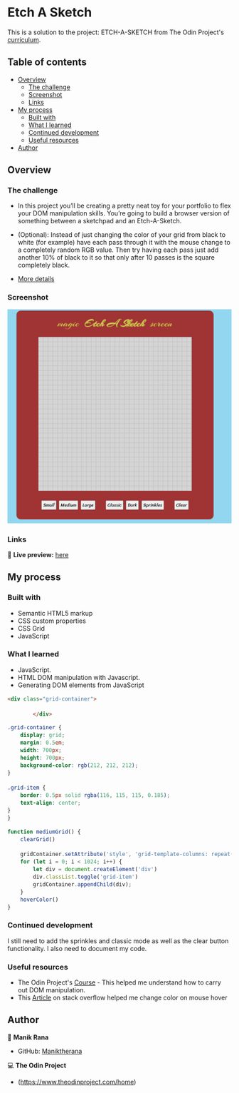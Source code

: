# Etch A Sketch 

This is a solution to the project: ETCH-A-SKETCH from The Odin Project's [curriculum](https://www.theodinproject.com/courses/foundations/lessons/html-css).

## Table of contents

- [Overview](#overview)
  - [The challenge](#the-challenge)
  - [Screenshot](#screenshot)
  - [Links](#links)
- [My process](#my-process)
  - [Built with](#built-with)
  - [What I learned](#what-i-learned)
  - [Continued development](#continued-development)
  - [Useful resources](#useful-resources)
- [Author](#author)


## Overview

### The challenge

- In this project you’ll be creating a pretty neat toy for your portfolio to flex your DOM manipulation skills. You’re going to build a browser version of something between a sketchpad and an Etch-A-Sketch.

- (Optional): Instead of just changing the color of your grid from black to white (for example) have each pass through it with the mouse change to a completely random RGB value. Then try having each pass just add another 10% of black to it so that only after 10 passes is the square completely black.

- [More details](https://www.theodinproject.com/paths/foundations/courses/foundations/lessons/etch-a-sketch-project#assignment)

### Screenshot

![screenshot](./screenshot.png)


### Links

🔗 **Live preview:** [here](https://maniktherana.github.io/etch-a-sketch/)

## My process

### Built with

- Semantic HTML5 markup
- CSS custom properties
- CSS Grid
- JavaScript

### What I learned

* JavaScript.
* HTML DOM manipulation with Javascript.
* Generating DOM elements from JavaScript

```html
<div class="grid-container">

        </div>
```
```css
.grid-container {
    display: grid;
    margin: 0.5em;
    width: 700px;
    height: 700px;
    background-color: rgb(212, 212, 212);
}

.grid-item {
    border: 0.5px solid rgba(116, 115, 115, 0.185);
    text-align: center;
}
}
```
```js
function mediumGrid() {
    clearGrid()

    gridContainer.setAttribute('style', 'grid-template-columns: repeat(32, 1fr); grid-template-rows: repeat(32, 1fr)');    
    for (let i = 0; i < 1024; i++) {
        let div = document.createElement('div')
        div.classList.toggle('grid-item')
        gridContainer.appendChild(div);
    }
    hoverColor()
}
```

### Continued development

I still need to add the sprinkles and classic mode as well as the clear button functionality.
I also need to document my code.

### Useful resources

- The Odin Project's [Course](https://www.theodinproject.com/paths/foundations/courses/foundations/lessons/dom-manipulation) - This helped me understand how to carry out DOM manipulation.
- This [Article](https://stackoverflow.com/questions/63364328/on-mouseover-event-listener-not-changing-color-of-grid-item-div) on stack overflow helped me change color on mouse hover


## Author

👤 **Manik Rana**
* GitHub: [Maniktherana](https://github.com/Maniktherana)

💻 **The Odin Project**
* (https://www.theodinproject.com/home)

